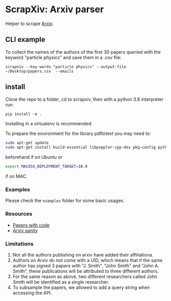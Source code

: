 # ScrapXiv: Arxiv parser

Helper to scrape [Arxiv](arxiv.org).

## CLI example

To collect the names of the authors of the first 30 papers queried with the keyword "particle physics" and save them in a .csv file:
```
scrapxiv --key-words "particle physics" --output-file ~/Desktop/papers.csv  --emails
```

## install

Clone the repo to a folder, cd to scrapxiv, then with a python 3.8 interpreter run:
```
pip install -e .
```
Installing in a virtualenv is recommended.

To prepare the environment for the library pdftotext you may need to:

```bash
sudo apt-get update
sudo apt-get install build-essential libpoppler-cpp-dev pkg-config python-dev
```
beforehand if on Ubuntu or

```bash
export MACOSX_DEPLOYMENT_TARGET=10.9
```
if on MAC.

### Examples

Please check the `examples` folder for some basic usages.

### Resources

+ [Papers with code](https://medium.com/paperswithcode/a-home-for-results-in-ml-e25681c598dc)
+ [Arxiv sanity](http://www.arxiv-sanity.com/)


### Limitations
1. Not all the authors publishing on arxiv have added their affiliationa.
2. Authors on Arxiv do not come with a UID, which means that if the same author has signed 3 papers with "J. Smith", "John Smith" and "John A. Smith", these publications will be attributed to three different authors.
3. For the same reason as above, two different researchers called John Smith will be identified as a single researcher.
4. To subsample the papers, we allowed to add a query string when accessing the API.
